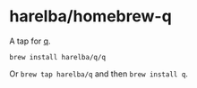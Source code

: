 # harelba/homebrew-q
A tap for [q](https://github.com/harelba/q).

`brew install harelba/q/q`

Or `brew tap harelba/q` and then `brew install q`.

